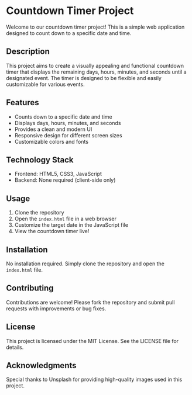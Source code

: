 
# Countdown Timer Project

Welcome to our countdown timer project! This is a simple web application designed to count down to a specific date and time.

## Description

This project aims to create a visually appealing and functional countdown timer that displays the remaining days, hours, minutes, and seconds until a designated event. The timer is designed to be flexible and easily customizable for various events.

## Features

- Counts down to a specific date and time
- Displays days, hours, minutes, and seconds
- Provides a clean and modern UI
- Responsive design for different screen sizes
- Customizable colors and fonts

## Technology Stack

- Frontend: HTML5, CSS3, JavaScript
- Backend: None required (client-side only)

## Usage

1. Clone the repository
2. Open the `index.html` file in a web browser
3. Customize the target date in the JavaScript file
4. View the countdown timer live!

## Installation

No installation required. Simply clone the repository and open the `index.html` file.

## Contributing

Contributions are welcome! Please fork the repository and submit pull requests with improvements or bug fixes.

## License

This project is licensed under the MIT License. See the LICENSE file for details.

## Acknowledgments

Special thanks to Unsplash for providing high-quality images used in this project.

